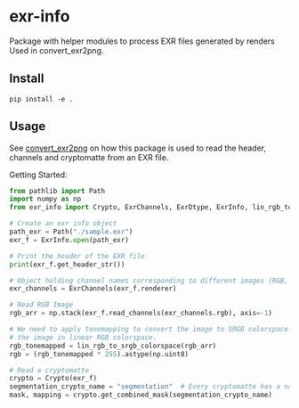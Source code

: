 # exr-info
Package with helper modules to process EXR files generated by renders
Used in convert_exr2png.

## Install

```shell
pip install -e .
```

## Usage

See [convert_exr2png](https://github.com/Synthesis-AI-Dev/convert_exr2png) on how this package is used to read
the header, channels and cryptomatte from an EXR file.

Getting Started:

```python
from pathlib import Path
import numpy as np
from exr_info import Crypto, ExrChannels, ExrDtype, ExrInfo, lin_rgb_to_srgb_colorspace, Renderer

# Create an exr info object
path_exr = Path("./sample.exr")
exr_f = ExrInfo.open(path_exr)

# Print the header of the EXR file
print(exr_f.get_header_str())

# Object holding channel names corresponding to different images (RGB, Normals, Depth, etc)
exr_channels = ExrChannels(exr_f.renderer)

# Read RGB Image
rgb_arr = np.stack(exr_f.read_channels(exr_channels.rgb), axis=-1)

# We need to apply tonemapping to convert the image to SRGB colorspace before saving to a file. EXR files store
# the image in linear RGB colorspace.
rgb_tonemapped = lin_rgb_to_srgb_colorspace(rgb_arr)
rgb = (rgb_tonemapped * 255).astype(np.uint8)

# Read a cryptomatte
crypto = Crypto(exr_f)
segmentation_crypto_name = "segmentation"  # Every cryptomatte has a name. See the header of the EXR file.
mask, mapping = crypto.get_combined_mask(segmentation_crypto_name)
```
